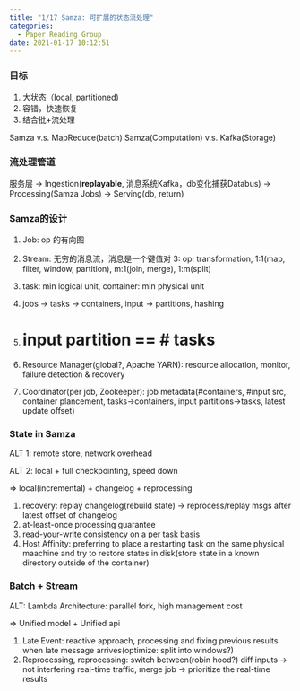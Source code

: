 ```yaml
---
title: "1/17 Samza: 可扩展的状态流处理"
categories:
  - Paper Reading Group
date: 2021-01-17 10:12:51
---
```


### 目标
1. 大状态（local, partitioned)
2. 容错，快速恢复
3. 结合批+流处理

Samza v.s. MapReduce(batch)
Samza(Computation) v.s. Kafka(Storage)

### 流处理管道

服务层 -> Ingestion(**replayable**, 消息系统Kafka，db变化捕获Databus) -> Processing(Samza Jobs) -> Serving(db, return)

### Samza的设计

1. Job: op 的有向图
2. Stream: 无穷的消息流，消息是一个键值对
3: op: transformation, 1:1(map, filter, window, partition), m:1(join, merge), 1:m(split)
4. task: min logical unit, container: min physical unit

4. jobs -> tasks -> containers, input -> partitions, hashing
5. # input partition == # tasks

6. Resource Manager(global?, Apache YARN): resource allocation, monitor, failure detection & recovery
7. Coordinator(per job, Zookeeper): job metadata(#containers, #input src, container plancement, tasks->containers, input partitions->tasks, latest update offset)

### State in Samza

ALT 1: remote store, network overhead

ALT 2: local + full checkpointing, speed down

=> local(incremental) + changelog + reprocessing

1. recovery: replay changelog(rebuild state) -> reprocess/replay msgs after latest offset of changelog
2. at-least-once processing guarantee
3. read-your-write consistency on a per task basis
4. Host Affinity: preferring to place a restarting task on the same physical maachine and try to restore states in disk(store state in a known directory outside of the container)

### Batch + Stream

ALT: Lambda Architecture: parallel fork, high management cost

=> Unified model + Unified api

1. Late Event: reactive approach, processing and fixing previous results when late message arrives(optimize: split into windows?)
2. Reprocessing, reprocessing: switch between(robin hood?) diff inputs -> not interfering real-time traffic, merge job -> prioritize the real-time results

